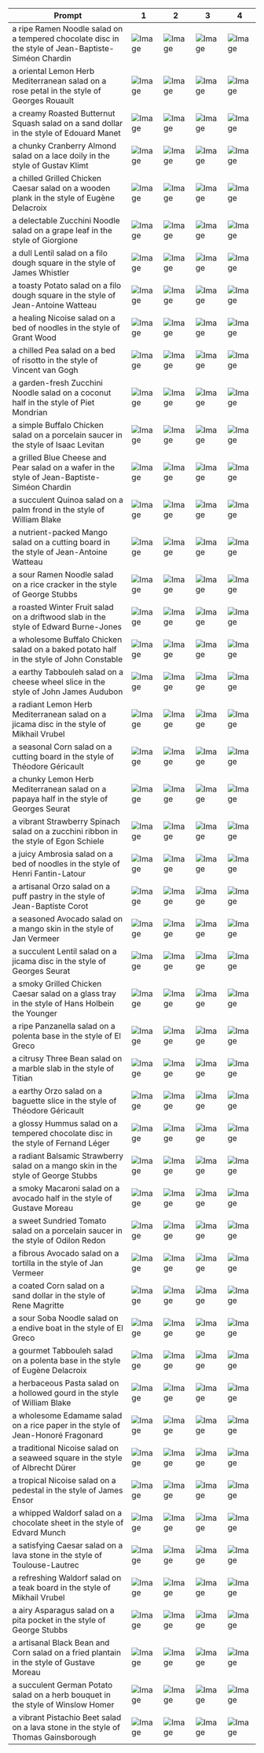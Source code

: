 | Prompt | 1 | 2 | 3 | 4 |
|-|-|-|-|-|
| a ripe Ramen Noodle salad on a tempered chocolate disc in the style of Jean-Baptiste-Siméon Chardin | ![Image](https://salad-benchmark-public-assets.s3.us-east-2.amazonaws.com/sdxl/7fe61511-fcfb-40b0-bc4e-997cbd7e201c-0.jpg) | ![Image](https://salad-benchmark-public-assets.s3.us-east-2.amazonaws.com/sdxl/7fe61511-fcfb-40b0-bc4e-997cbd7e201c-1.jpg) | ![Image](https://salad-benchmark-public-assets.s3.us-east-2.amazonaws.com/sdxl/7fe61511-fcfb-40b0-bc4e-997cbd7e201c-2.jpg) | ![Image](https://salad-benchmark-public-assets.s3.us-east-2.amazonaws.com/sdxl/7fe61511-fcfb-40b0-bc4e-997cbd7e201c-3.jpg) |
| a oriental Lemon Herb Mediterranean salad on a rose petal in the style of Georges Rouault | ![Image](https://salad-benchmark-public-assets.s3.us-east-2.amazonaws.com/sdxl/d57223a2-75b0-42fd-9723-a040780a6483-0.jpg) | ![Image](https://salad-benchmark-public-assets.s3.us-east-2.amazonaws.com/sdxl/d57223a2-75b0-42fd-9723-a040780a6483-1.jpg) | ![Image](https://salad-benchmark-public-assets.s3.us-east-2.amazonaws.com/sdxl/d57223a2-75b0-42fd-9723-a040780a6483-2.jpg) | ![Image](https://salad-benchmark-public-assets.s3.us-east-2.amazonaws.com/sdxl/d57223a2-75b0-42fd-9723-a040780a6483-3.jpg) |
| a creamy Roasted Butternut Squash salad on a sand dollar in the style of Edouard Manet | ![Image](https://salad-benchmark-public-assets.s3.us-east-2.amazonaws.com/sdxl/1cff509b-0f3f-43b8-b876-e875a267da0a-0.jpg) | ![Image](https://salad-benchmark-public-assets.s3.us-east-2.amazonaws.com/sdxl/1cff509b-0f3f-43b8-b876-e875a267da0a-1.jpg) | ![Image](https://salad-benchmark-public-assets.s3.us-east-2.amazonaws.com/sdxl/1cff509b-0f3f-43b8-b876-e875a267da0a-2.jpg) | ![Image](https://salad-benchmark-public-assets.s3.us-east-2.amazonaws.com/sdxl/1cff509b-0f3f-43b8-b876-e875a267da0a-3.jpg) |
| a chunky Cranberry Almond salad on a lace doily in the style of Gustav Klimt | ![Image](https://salad-benchmark-public-assets.s3.us-east-2.amazonaws.com/sdxl/759863a5-d70b-4f47-85d4-3bca63c9fc08-0.jpg) | ![Image](https://salad-benchmark-public-assets.s3.us-east-2.amazonaws.com/sdxl/759863a5-d70b-4f47-85d4-3bca63c9fc08-1.jpg) | ![Image](https://salad-benchmark-public-assets.s3.us-east-2.amazonaws.com/sdxl/759863a5-d70b-4f47-85d4-3bca63c9fc08-2.jpg) | ![Image](https://salad-benchmark-public-assets.s3.us-east-2.amazonaws.com/sdxl/759863a5-d70b-4f47-85d4-3bca63c9fc08-3.jpg) |
| a chilled Grilled Chicken Caesar salad on a wooden plank in the style of Eugène Delacroix | ![Image](https://salad-benchmark-public-assets.s3.us-east-2.amazonaws.com/sdxl/6cad1a4c-4271-4b45-a272-ec7b9da9eaee-0.jpg) | ![Image](https://salad-benchmark-public-assets.s3.us-east-2.amazonaws.com/sdxl/6cad1a4c-4271-4b45-a272-ec7b9da9eaee-1.jpg) | ![Image](https://salad-benchmark-public-assets.s3.us-east-2.amazonaws.com/sdxl/6cad1a4c-4271-4b45-a272-ec7b9da9eaee-2.jpg) | ![Image](https://salad-benchmark-public-assets.s3.us-east-2.amazonaws.com/sdxl/6cad1a4c-4271-4b45-a272-ec7b9da9eaee-3.jpg) |
| a delectable Zucchini Noodle salad on a grape leaf in the style of Giorgione | ![Image](https://salad-benchmark-public-assets.s3.us-east-2.amazonaws.com/sdxl/d6f21da3-6481-4d9f-917c-2ba150fe4f3a-0.jpg) | ![Image](https://salad-benchmark-public-assets.s3.us-east-2.amazonaws.com/sdxl/d6f21da3-6481-4d9f-917c-2ba150fe4f3a-1.jpg) | ![Image](https://salad-benchmark-public-assets.s3.us-east-2.amazonaws.com/sdxl/d6f21da3-6481-4d9f-917c-2ba150fe4f3a-2.jpg) | ![Image](https://salad-benchmark-public-assets.s3.us-east-2.amazonaws.com/sdxl/d6f21da3-6481-4d9f-917c-2ba150fe4f3a-3.jpg) |
| a dull Lentil salad on a filo dough square in the style of James Whistler | ![Image](https://salad-benchmark-public-assets.s3.us-east-2.amazonaws.com/sdxl/4da1f95e-7cd0-4c72-bf55-88ba5e78479c-0.jpg) | ![Image](https://salad-benchmark-public-assets.s3.us-east-2.amazonaws.com/sdxl/4da1f95e-7cd0-4c72-bf55-88ba5e78479c-1.jpg) | ![Image](https://salad-benchmark-public-assets.s3.us-east-2.amazonaws.com/sdxl/4da1f95e-7cd0-4c72-bf55-88ba5e78479c-2.jpg) | ![Image](https://salad-benchmark-public-assets.s3.us-east-2.amazonaws.com/sdxl/4da1f95e-7cd0-4c72-bf55-88ba5e78479c-3.jpg) |
| a toasty Potato salad on a filo dough square in the style of Jean-Antoine Watteau | ![Image](https://salad-benchmark-public-assets.s3.us-east-2.amazonaws.com/sdxl/ea4a5aba-c96d-418f-8aa9-bf7a5c459d9c-0.jpg) | ![Image](https://salad-benchmark-public-assets.s3.us-east-2.amazonaws.com/sdxl/ea4a5aba-c96d-418f-8aa9-bf7a5c459d9c-1.jpg) | ![Image](https://salad-benchmark-public-assets.s3.us-east-2.amazonaws.com/sdxl/ea4a5aba-c96d-418f-8aa9-bf7a5c459d9c-2.jpg) | ![Image](https://salad-benchmark-public-assets.s3.us-east-2.amazonaws.com/sdxl/ea4a5aba-c96d-418f-8aa9-bf7a5c459d9c-3.jpg) |
| a healing Nicoise salad on a bed of noodles in the style of Grant Wood | ![Image](https://salad-benchmark-public-assets.s3.us-east-2.amazonaws.com/sdxl/c0ff32e9-b9dd-43f0-950d-3beb221371b6-0.jpg) | ![Image](https://salad-benchmark-public-assets.s3.us-east-2.amazonaws.com/sdxl/c0ff32e9-b9dd-43f0-950d-3beb221371b6-1.jpg) | ![Image](https://salad-benchmark-public-assets.s3.us-east-2.amazonaws.com/sdxl/c0ff32e9-b9dd-43f0-950d-3beb221371b6-2.jpg) | ![Image](https://salad-benchmark-public-assets.s3.us-east-2.amazonaws.com/sdxl/c0ff32e9-b9dd-43f0-950d-3beb221371b6-3.jpg) |
| a chilled Pea salad on a bed of risotto in the style of Vincent van Gogh | ![Image](https://salad-benchmark-public-assets.s3.us-east-2.amazonaws.com/sdxl/4eb09633-c1ff-461f-8cd0-4af07ce3e819-0.jpg) | ![Image](https://salad-benchmark-public-assets.s3.us-east-2.amazonaws.com/sdxl/4eb09633-c1ff-461f-8cd0-4af07ce3e819-1.jpg) | ![Image](https://salad-benchmark-public-assets.s3.us-east-2.amazonaws.com/sdxl/4eb09633-c1ff-461f-8cd0-4af07ce3e819-2.jpg) | ![Image](https://salad-benchmark-public-assets.s3.us-east-2.amazonaws.com/sdxl/4eb09633-c1ff-461f-8cd0-4af07ce3e819-3.jpg) |
| a garden-fresh Zucchini Noodle salad on a coconut half in the style of Piet Mondrian | ![Image](https://salad-benchmark-public-assets.s3.us-east-2.amazonaws.com/sdxl/482a2df1-a8b6-4bbf-a34c-70d232651c89-0.jpg) | ![Image](https://salad-benchmark-public-assets.s3.us-east-2.amazonaws.com/sdxl/482a2df1-a8b6-4bbf-a34c-70d232651c89-1.jpg) | ![Image](https://salad-benchmark-public-assets.s3.us-east-2.amazonaws.com/sdxl/482a2df1-a8b6-4bbf-a34c-70d232651c89-2.jpg) | ![Image](https://salad-benchmark-public-assets.s3.us-east-2.amazonaws.com/sdxl/482a2df1-a8b6-4bbf-a34c-70d232651c89-3.jpg) |
| a simple Buffalo Chicken salad on a porcelain saucer in the style of Isaac Levitan | ![Image](https://salad-benchmark-public-assets.s3.us-east-2.amazonaws.com/sdxl/987765c0-6e7b-4e5a-bb65-7b1f2ad3321b-0.jpg) | ![Image](https://salad-benchmark-public-assets.s3.us-east-2.amazonaws.com/sdxl/987765c0-6e7b-4e5a-bb65-7b1f2ad3321b-1.jpg) | ![Image](https://salad-benchmark-public-assets.s3.us-east-2.amazonaws.com/sdxl/987765c0-6e7b-4e5a-bb65-7b1f2ad3321b-2.jpg) | ![Image](https://salad-benchmark-public-assets.s3.us-east-2.amazonaws.com/sdxl/987765c0-6e7b-4e5a-bb65-7b1f2ad3321b-3.jpg) |
| a grilled Blue Cheese and Pear salad on a wafer in the style of Jean-Baptiste-Siméon Chardin | ![Image](https://salad-benchmark-public-assets.s3.us-east-2.amazonaws.com/sdxl/90894484-a58a-4308-a9e7-cf122d357ffd-0.jpg) | ![Image](https://salad-benchmark-public-assets.s3.us-east-2.amazonaws.com/sdxl/90894484-a58a-4308-a9e7-cf122d357ffd-1.jpg) | ![Image](https://salad-benchmark-public-assets.s3.us-east-2.amazonaws.com/sdxl/90894484-a58a-4308-a9e7-cf122d357ffd-2.jpg) | ![Image](https://salad-benchmark-public-assets.s3.us-east-2.amazonaws.com/sdxl/90894484-a58a-4308-a9e7-cf122d357ffd-3.jpg) |
| a succulent Quinoa salad on a palm frond in the style of William Blake | ![Image](https://salad-benchmark-public-assets.s3.us-east-2.amazonaws.com/sdxl/02e7823f-c67e-4937-8a42-fdd35a439fef-0.jpg) | ![Image](https://salad-benchmark-public-assets.s3.us-east-2.amazonaws.com/sdxl/02e7823f-c67e-4937-8a42-fdd35a439fef-1.jpg) | ![Image](https://salad-benchmark-public-assets.s3.us-east-2.amazonaws.com/sdxl/02e7823f-c67e-4937-8a42-fdd35a439fef-2.jpg) | ![Image](https://salad-benchmark-public-assets.s3.us-east-2.amazonaws.com/sdxl/02e7823f-c67e-4937-8a42-fdd35a439fef-3.jpg) |
| a nutrient-packed Mango salad on a cutting board in the style of Jean-Antoine Watteau | ![Image](https://salad-benchmark-public-assets.s3.us-east-2.amazonaws.com/sdxl/5206c480-e7c9-4635-8205-b470915b8a6a-0.jpg) | ![Image](https://salad-benchmark-public-assets.s3.us-east-2.amazonaws.com/sdxl/5206c480-e7c9-4635-8205-b470915b8a6a-1.jpg) | ![Image](https://salad-benchmark-public-assets.s3.us-east-2.amazonaws.com/sdxl/5206c480-e7c9-4635-8205-b470915b8a6a-2.jpg) | ![Image](https://salad-benchmark-public-assets.s3.us-east-2.amazonaws.com/sdxl/5206c480-e7c9-4635-8205-b470915b8a6a-3.jpg) |
| a sour Ramen Noodle salad on a rice cracker in the style of George Stubbs | ![Image](https://salad-benchmark-public-assets.s3.us-east-2.amazonaws.com/sdxl/b9ca6267-c6cc-4f94-8908-f0d555e2f5b2-0.jpg) | ![Image](https://salad-benchmark-public-assets.s3.us-east-2.amazonaws.com/sdxl/b9ca6267-c6cc-4f94-8908-f0d555e2f5b2-1.jpg) | ![Image](https://salad-benchmark-public-assets.s3.us-east-2.amazonaws.com/sdxl/b9ca6267-c6cc-4f94-8908-f0d555e2f5b2-2.jpg) | ![Image](https://salad-benchmark-public-assets.s3.us-east-2.amazonaws.com/sdxl/b9ca6267-c6cc-4f94-8908-f0d555e2f5b2-3.jpg) |
| a roasted Winter Fruit salad on a driftwood slab in the style of Edward Burne-Jones | ![Image](https://salad-benchmark-public-assets.s3.us-east-2.amazonaws.com/sdxl/fcc743cb-f342-43f4-b9c1-6f8b832c4888-0.jpg) | ![Image](https://salad-benchmark-public-assets.s3.us-east-2.amazonaws.com/sdxl/fcc743cb-f342-43f4-b9c1-6f8b832c4888-1.jpg) | ![Image](https://salad-benchmark-public-assets.s3.us-east-2.amazonaws.com/sdxl/fcc743cb-f342-43f4-b9c1-6f8b832c4888-2.jpg) | ![Image](https://salad-benchmark-public-assets.s3.us-east-2.amazonaws.com/sdxl/fcc743cb-f342-43f4-b9c1-6f8b832c4888-3.jpg) |
| a wholesome Buffalo Chicken salad on a baked potato half in the style of John Constable | ![Image](https://salad-benchmark-public-assets.s3.us-east-2.amazonaws.com/sdxl/dabaacc2-4879-4ff8-b501-f59b631235a1-0.jpg) | ![Image](https://salad-benchmark-public-assets.s3.us-east-2.amazonaws.com/sdxl/dabaacc2-4879-4ff8-b501-f59b631235a1-1.jpg) | ![Image](https://salad-benchmark-public-assets.s3.us-east-2.amazonaws.com/sdxl/dabaacc2-4879-4ff8-b501-f59b631235a1-2.jpg) | ![Image](https://salad-benchmark-public-assets.s3.us-east-2.amazonaws.com/sdxl/dabaacc2-4879-4ff8-b501-f59b631235a1-3.jpg) |
| a earthy Tabbouleh salad on a cheese wheel slice in the style of John James Audubon | ![Image](https://salad-benchmark-public-assets.s3.us-east-2.amazonaws.com/sdxl/62e19dbd-636a-46ad-b89a-287960b01dd3-0.jpg) | ![Image](https://salad-benchmark-public-assets.s3.us-east-2.amazonaws.com/sdxl/62e19dbd-636a-46ad-b89a-287960b01dd3-1.jpg) | ![Image](https://salad-benchmark-public-assets.s3.us-east-2.amazonaws.com/sdxl/62e19dbd-636a-46ad-b89a-287960b01dd3-2.jpg) | ![Image](https://salad-benchmark-public-assets.s3.us-east-2.amazonaws.com/sdxl/62e19dbd-636a-46ad-b89a-287960b01dd3-3.jpg) |
| a radiant Lemon Herb Mediterranean salad on a jicama disc in the style of Mikhail Vrubel | ![Image](https://salad-benchmark-public-assets.s3.us-east-2.amazonaws.com/sdxl/ce76526e-8102-4a4d-95d8-25262663158a-0.jpg) | ![Image](https://salad-benchmark-public-assets.s3.us-east-2.amazonaws.com/sdxl/ce76526e-8102-4a4d-95d8-25262663158a-1.jpg) | ![Image](https://salad-benchmark-public-assets.s3.us-east-2.amazonaws.com/sdxl/ce76526e-8102-4a4d-95d8-25262663158a-2.jpg) | ![Image](https://salad-benchmark-public-assets.s3.us-east-2.amazonaws.com/sdxl/ce76526e-8102-4a4d-95d8-25262663158a-3.jpg) |
| a seasonal Corn salad on a cutting board in the style of Théodore Géricault | ![Image](https://salad-benchmark-public-assets.s3.us-east-2.amazonaws.com/sdxl/26c22271-271a-447c-a681-a969a0673892-0.jpg) | ![Image](https://salad-benchmark-public-assets.s3.us-east-2.amazonaws.com/sdxl/26c22271-271a-447c-a681-a969a0673892-1.jpg) | ![Image](https://salad-benchmark-public-assets.s3.us-east-2.amazonaws.com/sdxl/26c22271-271a-447c-a681-a969a0673892-2.jpg) | ![Image](https://salad-benchmark-public-assets.s3.us-east-2.amazonaws.com/sdxl/26c22271-271a-447c-a681-a969a0673892-3.jpg) |
| a chunky Lemon Herb Mediterranean salad on a papaya half in the style of Georges Seurat | ![Image](https://salad-benchmark-public-assets.s3.us-east-2.amazonaws.com/sdxl/1ab219bb-75e2-4bd6-b575-e7d4e42271d0-0.jpg) | ![Image](https://salad-benchmark-public-assets.s3.us-east-2.amazonaws.com/sdxl/1ab219bb-75e2-4bd6-b575-e7d4e42271d0-1.jpg) | ![Image](https://salad-benchmark-public-assets.s3.us-east-2.amazonaws.com/sdxl/1ab219bb-75e2-4bd6-b575-e7d4e42271d0-2.jpg) | ![Image](https://salad-benchmark-public-assets.s3.us-east-2.amazonaws.com/sdxl/1ab219bb-75e2-4bd6-b575-e7d4e42271d0-3.jpg) |
| a vibrant Strawberry Spinach salad on a zucchini ribbon in the style of Egon Schiele | ![Image](https://salad-benchmark-public-assets.s3.us-east-2.amazonaws.com/sdxl/31e9e840-5057-41bb-b556-2c14129c4e1a-0.jpg) | ![Image](https://salad-benchmark-public-assets.s3.us-east-2.amazonaws.com/sdxl/31e9e840-5057-41bb-b556-2c14129c4e1a-1.jpg) | ![Image](https://salad-benchmark-public-assets.s3.us-east-2.amazonaws.com/sdxl/31e9e840-5057-41bb-b556-2c14129c4e1a-2.jpg) | ![Image](https://salad-benchmark-public-assets.s3.us-east-2.amazonaws.com/sdxl/31e9e840-5057-41bb-b556-2c14129c4e1a-3.jpg) |
| a juicy Ambrosia salad on a bed of noodles in the style of Henri Fantin-Latour | ![Image](https://salad-benchmark-public-assets.s3.us-east-2.amazonaws.com/sdxl/0e4ac892-4891-4580-8f42-b38757409b92-0.jpg) | ![Image](https://salad-benchmark-public-assets.s3.us-east-2.amazonaws.com/sdxl/0e4ac892-4891-4580-8f42-b38757409b92-1.jpg) | ![Image](https://salad-benchmark-public-assets.s3.us-east-2.amazonaws.com/sdxl/0e4ac892-4891-4580-8f42-b38757409b92-2.jpg) | ![Image](https://salad-benchmark-public-assets.s3.us-east-2.amazonaws.com/sdxl/0e4ac892-4891-4580-8f42-b38757409b92-3.jpg) |
| a artisanal Orzo salad on a puff pastry in the style of Jean-Baptiste Corot | ![Image](https://salad-benchmark-public-assets.s3.us-east-2.amazonaws.com/sdxl/78b37565-d2a1-4875-960d-ac207fa0fa24-0.jpg) | ![Image](https://salad-benchmark-public-assets.s3.us-east-2.amazonaws.com/sdxl/78b37565-d2a1-4875-960d-ac207fa0fa24-1.jpg) | ![Image](https://salad-benchmark-public-assets.s3.us-east-2.amazonaws.com/sdxl/78b37565-d2a1-4875-960d-ac207fa0fa24-2.jpg) | ![Image](https://salad-benchmark-public-assets.s3.us-east-2.amazonaws.com/sdxl/78b37565-d2a1-4875-960d-ac207fa0fa24-3.jpg) |
| a seasoned Avocado salad on a mango skin in the style of Jan Vermeer | ![Image](https://salad-benchmark-public-assets.s3.us-east-2.amazonaws.com/sdxl/459f6b1f-872d-4c2c-876a-278a4489eac4-0.jpg) | ![Image](https://salad-benchmark-public-assets.s3.us-east-2.amazonaws.com/sdxl/459f6b1f-872d-4c2c-876a-278a4489eac4-1.jpg) | ![Image](https://salad-benchmark-public-assets.s3.us-east-2.amazonaws.com/sdxl/459f6b1f-872d-4c2c-876a-278a4489eac4-2.jpg) | ![Image](https://salad-benchmark-public-assets.s3.us-east-2.amazonaws.com/sdxl/459f6b1f-872d-4c2c-876a-278a4489eac4-3.jpg) |
| a succulent Lentil salad on a jicama disc in the style of Georges Seurat | ![Image](https://salad-benchmark-public-assets.s3.us-east-2.amazonaws.com/sdxl/c977d75d-4967-4ee7-a37b-bd062ecfd174-0.jpg) | ![Image](https://salad-benchmark-public-assets.s3.us-east-2.amazonaws.com/sdxl/c977d75d-4967-4ee7-a37b-bd062ecfd174-1.jpg) | ![Image](https://salad-benchmark-public-assets.s3.us-east-2.amazonaws.com/sdxl/c977d75d-4967-4ee7-a37b-bd062ecfd174-2.jpg) | ![Image](https://salad-benchmark-public-assets.s3.us-east-2.amazonaws.com/sdxl/c977d75d-4967-4ee7-a37b-bd062ecfd174-3.jpg) |
| a smoky Grilled Chicken Caesar salad on a glass tray in the style of Hans Holbein the Younger | ![Image](https://salad-benchmark-public-assets.s3.us-east-2.amazonaws.com/sdxl/97986046-0659-4d51-9716-d86efd880cee-0.jpg) | ![Image](https://salad-benchmark-public-assets.s3.us-east-2.amazonaws.com/sdxl/97986046-0659-4d51-9716-d86efd880cee-1.jpg) | ![Image](https://salad-benchmark-public-assets.s3.us-east-2.amazonaws.com/sdxl/97986046-0659-4d51-9716-d86efd880cee-2.jpg) | ![Image](https://salad-benchmark-public-assets.s3.us-east-2.amazonaws.com/sdxl/97986046-0659-4d51-9716-d86efd880cee-3.jpg) |
| a ripe Panzanella salad on a polenta base in the style of El Greco | ![Image](https://salad-benchmark-public-assets.s3.us-east-2.amazonaws.com/sdxl/1080b5c0-79eb-4fa2-bb77-870efd1630c0-0.jpg) | ![Image](https://salad-benchmark-public-assets.s3.us-east-2.amazonaws.com/sdxl/1080b5c0-79eb-4fa2-bb77-870efd1630c0-1.jpg) | ![Image](https://salad-benchmark-public-assets.s3.us-east-2.amazonaws.com/sdxl/1080b5c0-79eb-4fa2-bb77-870efd1630c0-2.jpg) | ![Image](https://salad-benchmark-public-assets.s3.us-east-2.amazonaws.com/sdxl/1080b5c0-79eb-4fa2-bb77-870efd1630c0-3.jpg) |
| a citrusy Three Bean salad on a marble slab in the style of Titian | ![Image](https://salad-benchmark-public-assets.s3.us-east-2.amazonaws.com/sdxl/a83cfd48-f09b-4ae6-92a8-83386a2143d6-0.jpg) | ![Image](https://salad-benchmark-public-assets.s3.us-east-2.amazonaws.com/sdxl/a83cfd48-f09b-4ae6-92a8-83386a2143d6-1.jpg) | ![Image](https://salad-benchmark-public-assets.s3.us-east-2.amazonaws.com/sdxl/a83cfd48-f09b-4ae6-92a8-83386a2143d6-2.jpg) | ![Image](https://salad-benchmark-public-assets.s3.us-east-2.amazonaws.com/sdxl/a83cfd48-f09b-4ae6-92a8-83386a2143d6-3.jpg) |
| a earthy Orzo salad on a baguette slice in the style of Théodore Géricault | ![Image](https://salad-benchmark-public-assets.s3.us-east-2.amazonaws.com/sdxl/d637d1df-e03f-4256-9e58-0c3aa3ba430d-0.jpg) | ![Image](https://salad-benchmark-public-assets.s3.us-east-2.amazonaws.com/sdxl/d637d1df-e03f-4256-9e58-0c3aa3ba430d-1.jpg) | ![Image](https://salad-benchmark-public-assets.s3.us-east-2.amazonaws.com/sdxl/d637d1df-e03f-4256-9e58-0c3aa3ba430d-2.jpg) | ![Image](https://salad-benchmark-public-assets.s3.us-east-2.amazonaws.com/sdxl/d637d1df-e03f-4256-9e58-0c3aa3ba430d-3.jpg) |
| a glossy Hummus salad on a tempered chocolate disc in the style of Fernand Léger | ![Image](https://salad-benchmark-public-assets.s3.us-east-2.amazonaws.com/sdxl/e5d30053-9c73-44d9-a593-9d7d7c770c81-0.jpg) | ![Image](https://salad-benchmark-public-assets.s3.us-east-2.amazonaws.com/sdxl/e5d30053-9c73-44d9-a593-9d7d7c770c81-1.jpg) | ![Image](https://salad-benchmark-public-assets.s3.us-east-2.amazonaws.com/sdxl/e5d30053-9c73-44d9-a593-9d7d7c770c81-2.jpg) | ![Image](https://salad-benchmark-public-assets.s3.us-east-2.amazonaws.com/sdxl/e5d30053-9c73-44d9-a593-9d7d7c770c81-3.jpg) |
| a radiant Balsamic Strawberry salad on a mango skin in the style of George Stubbs | ![Image](https://salad-benchmark-public-assets.s3.us-east-2.amazonaws.com/sdxl/5ed6855c-b756-4fc5-99d0-47033d7d3b59-0.jpg) | ![Image](https://salad-benchmark-public-assets.s3.us-east-2.amazonaws.com/sdxl/5ed6855c-b756-4fc5-99d0-47033d7d3b59-1.jpg) | ![Image](https://salad-benchmark-public-assets.s3.us-east-2.amazonaws.com/sdxl/5ed6855c-b756-4fc5-99d0-47033d7d3b59-2.jpg) | ![Image](https://salad-benchmark-public-assets.s3.us-east-2.amazonaws.com/sdxl/5ed6855c-b756-4fc5-99d0-47033d7d3b59-3.jpg) |
| a smoky Macaroni salad on a avocado half in the style of Gustave Moreau | ![Image](https://salad-benchmark-public-assets.s3.us-east-2.amazonaws.com/sdxl/844bca66-62b1-42ab-baa7-bd0023cbf3fc-0.jpg) | ![Image](https://salad-benchmark-public-assets.s3.us-east-2.amazonaws.com/sdxl/844bca66-62b1-42ab-baa7-bd0023cbf3fc-1.jpg) | ![Image](https://salad-benchmark-public-assets.s3.us-east-2.amazonaws.com/sdxl/844bca66-62b1-42ab-baa7-bd0023cbf3fc-2.jpg) | ![Image](https://salad-benchmark-public-assets.s3.us-east-2.amazonaws.com/sdxl/844bca66-62b1-42ab-baa7-bd0023cbf3fc-3.jpg) |
| a sweet Sundried Tomato salad on a porcelain saucer in the style of Odilon Redon | ![Image](https://salad-benchmark-public-assets.s3.us-east-2.amazonaws.com/sdxl/17d379bf-c428-4d68-9cd4-f79b4e8f2cd7-0.jpg) | ![Image](https://salad-benchmark-public-assets.s3.us-east-2.amazonaws.com/sdxl/17d379bf-c428-4d68-9cd4-f79b4e8f2cd7-1.jpg) | ![Image](https://salad-benchmark-public-assets.s3.us-east-2.amazonaws.com/sdxl/17d379bf-c428-4d68-9cd4-f79b4e8f2cd7-2.jpg) | ![Image](https://salad-benchmark-public-assets.s3.us-east-2.amazonaws.com/sdxl/17d379bf-c428-4d68-9cd4-f79b4e8f2cd7-3.jpg) |
| a fibrous Avocado salad on a tortilla in the style of Jan Vermeer | ![Image](https://salad-benchmark-public-assets.s3.us-east-2.amazonaws.com/sdxl/83c374d5-6e0e-4192-9916-e2b2bdbfdac6-0.jpg) | ![Image](https://salad-benchmark-public-assets.s3.us-east-2.amazonaws.com/sdxl/83c374d5-6e0e-4192-9916-e2b2bdbfdac6-1.jpg) | ![Image](https://salad-benchmark-public-assets.s3.us-east-2.amazonaws.com/sdxl/83c374d5-6e0e-4192-9916-e2b2bdbfdac6-2.jpg) | ![Image](https://salad-benchmark-public-assets.s3.us-east-2.amazonaws.com/sdxl/83c374d5-6e0e-4192-9916-e2b2bdbfdac6-3.jpg) |
| a coated Corn salad on a sand dollar in the style of Rene Magritte | ![Image](https://salad-benchmark-public-assets.s3.us-east-2.amazonaws.com/sdxl/fdf0772d-df56-4aee-b4ef-634bdac5fd47-0.jpg) | ![Image](https://salad-benchmark-public-assets.s3.us-east-2.amazonaws.com/sdxl/fdf0772d-df56-4aee-b4ef-634bdac5fd47-1.jpg) | ![Image](https://salad-benchmark-public-assets.s3.us-east-2.amazonaws.com/sdxl/fdf0772d-df56-4aee-b4ef-634bdac5fd47-2.jpg) | ![Image](https://salad-benchmark-public-assets.s3.us-east-2.amazonaws.com/sdxl/fdf0772d-df56-4aee-b4ef-634bdac5fd47-3.jpg) |
| a sour Soba Noodle salad on a endive boat in the style of El Greco | ![Image](https://salad-benchmark-public-assets.s3.us-east-2.amazonaws.com/sdxl/c94ef681-faf0-4f65-8292-7047cde5febb-0.jpg) | ![Image](https://salad-benchmark-public-assets.s3.us-east-2.amazonaws.com/sdxl/c94ef681-faf0-4f65-8292-7047cde5febb-1.jpg) | ![Image](https://salad-benchmark-public-assets.s3.us-east-2.amazonaws.com/sdxl/c94ef681-faf0-4f65-8292-7047cde5febb-2.jpg) | ![Image](https://salad-benchmark-public-assets.s3.us-east-2.amazonaws.com/sdxl/c94ef681-faf0-4f65-8292-7047cde5febb-3.jpg) |
| a gourmet Tabbouleh salad on a polenta base in the style of Eugène Delacroix | ![Image](https://salad-benchmark-public-assets.s3.us-east-2.amazonaws.com/sdxl/c6db3265-6833-4b0a-8c26-44b37b754557-0.jpg) | ![Image](https://salad-benchmark-public-assets.s3.us-east-2.amazonaws.com/sdxl/c6db3265-6833-4b0a-8c26-44b37b754557-1.jpg) | ![Image](https://salad-benchmark-public-assets.s3.us-east-2.amazonaws.com/sdxl/c6db3265-6833-4b0a-8c26-44b37b754557-2.jpg) | ![Image](https://salad-benchmark-public-assets.s3.us-east-2.amazonaws.com/sdxl/c6db3265-6833-4b0a-8c26-44b37b754557-3.jpg) |
| a herbaceous Pasta salad on a hollowed gourd in the style of William Blake | ![Image](https://salad-benchmark-public-assets.s3.us-east-2.amazonaws.com/sdxl/1d8ae3e3-2221-434b-9316-08b2efd4c19b-0.jpg) | ![Image](https://salad-benchmark-public-assets.s3.us-east-2.amazonaws.com/sdxl/1d8ae3e3-2221-434b-9316-08b2efd4c19b-1.jpg) | ![Image](https://salad-benchmark-public-assets.s3.us-east-2.amazonaws.com/sdxl/1d8ae3e3-2221-434b-9316-08b2efd4c19b-2.jpg) | ![Image](https://salad-benchmark-public-assets.s3.us-east-2.amazonaws.com/sdxl/1d8ae3e3-2221-434b-9316-08b2efd4c19b-3.jpg) |
| a wholesome Edamame salad on a rice paper in the style of Jean-Honoré Fragonard | ![Image](https://salad-benchmark-public-assets.s3.us-east-2.amazonaws.com/sdxl/70ffebe2-87f5-404f-9252-9e6837af2767-0.jpg) | ![Image](https://salad-benchmark-public-assets.s3.us-east-2.amazonaws.com/sdxl/70ffebe2-87f5-404f-9252-9e6837af2767-1.jpg) | ![Image](https://salad-benchmark-public-assets.s3.us-east-2.amazonaws.com/sdxl/70ffebe2-87f5-404f-9252-9e6837af2767-2.jpg) | ![Image](https://salad-benchmark-public-assets.s3.us-east-2.amazonaws.com/sdxl/70ffebe2-87f5-404f-9252-9e6837af2767-3.jpg) |
| a traditional Nicoise salad on a seaweed square in the style of Albrecht Dürer | ![Image](https://salad-benchmark-public-assets.s3.us-east-2.amazonaws.com/sdxl/425243e6-1ba2-4121-9d6b-a9347cb13279-0.jpg) | ![Image](https://salad-benchmark-public-assets.s3.us-east-2.amazonaws.com/sdxl/425243e6-1ba2-4121-9d6b-a9347cb13279-1.jpg) | ![Image](https://salad-benchmark-public-assets.s3.us-east-2.amazonaws.com/sdxl/425243e6-1ba2-4121-9d6b-a9347cb13279-2.jpg) | ![Image](https://salad-benchmark-public-assets.s3.us-east-2.amazonaws.com/sdxl/425243e6-1ba2-4121-9d6b-a9347cb13279-3.jpg) |
| a tropical Nicoise salad on a pedestal in the style of James Ensor | ![Image](https://salad-benchmark-public-assets.s3.us-east-2.amazonaws.com/sdxl/439ff85c-0f90-4b9e-afa2-00326a0c3cf8-0.jpg) | ![Image](https://salad-benchmark-public-assets.s3.us-east-2.amazonaws.com/sdxl/439ff85c-0f90-4b9e-afa2-00326a0c3cf8-1.jpg) | ![Image](https://salad-benchmark-public-assets.s3.us-east-2.amazonaws.com/sdxl/439ff85c-0f90-4b9e-afa2-00326a0c3cf8-2.jpg) | ![Image](https://salad-benchmark-public-assets.s3.us-east-2.amazonaws.com/sdxl/439ff85c-0f90-4b9e-afa2-00326a0c3cf8-3.jpg) |
| a whipped Waldorf salad on a chocolate sheet in the style of Edvard Munch | ![Image](https://salad-benchmark-public-assets.s3.us-east-2.amazonaws.com/sdxl/fd6301a6-c7f0-4802-ad51-bcea6fe6956f-0.jpg) | ![Image](https://salad-benchmark-public-assets.s3.us-east-2.amazonaws.com/sdxl/fd6301a6-c7f0-4802-ad51-bcea6fe6956f-1.jpg) | ![Image](https://salad-benchmark-public-assets.s3.us-east-2.amazonaws.com/sdxl/fd6301a6-c7f0-4802-ad51-bcea6fe6956f-2.jpg) | ![Image](https://salad-benchmark-public-assets.s3.us-east-2.amazonaws.com/sdxl/fd6301a6-c7f0-4802-ad51-bcea6fe6956f-3.jpg) |
| a satisfying Caesar salad on a lava stone in the style of Toulouse-Lautrec | ![Image](https://salad-benchmark-public-assets.s3.us-east-2.amazonaws.com/sdxl/8a7cba72-c4f8-4790-800c-0c185d2cf978-0.jpg) | ![Image](https://salad-benchmark-public-assets.s3.us-east-2.amazonaws.com/sdxl/8a7cba72-c4f8-4790-800c-0c185d2cf978-1.jpg) | ![Image](https://salad-benchmark-public-assets.s3.us-east-2.amazonaws.com/sdxl/8a7cba72-c4f8-4790-800c-0c185d2cf978-2.jpg) | ![Image](https://salad-benchmark-public-assets.s3.us-east-2.amazonaws.com/sdxl/8a7cba72-c4f8-4790-800c-0c185d2cf978-3.jpg) |
| a refreshing Waldorf salad on a teak board in the style of Mikhail Vrubel | ![Image](https://salad-benchmark-public-assets.s3.us-east-2.amazonaws.com/sdxl/1843cafe-141d-483d-a139-ccc1a99b2e47-0.jpg) | ![Image](https://salad-benchmark-public-assets.s3.us-east-2.amazonaws.com/sdxl/1843cafe-141d-483d-a139-ccc1a99b2e47-1.jpg) | ![Image](https://salad-benchmark-public-assets.s3.us-east-2.amazonaws.com/sdxl/1843cafe-141d-483d-a139-ccc1a99b2e47-2.jpg) | ![Image](https://salad-benchmark-public-assets.s3.us-east-2.amazonaws.com/sdxl/1843cafe-141d-483d-a139-ccc1a99b2e47-3.jpg) |
| a airy Asparagus salad on a pita pocket in the style of George Stubbs | ![Image](https://salad-benchmark-public-assets.s3.us-east-2.amazonaws.com/sdxl/0a601e4d-609c-471d-9c13-c609c5a0a405-0.jpg) | ![Image](https://salad-benchmark-public-assets.s3.us-east-2.amazonaws.com/sdxl/0a601e4d-609c-471d-9c13-c609c5a0a405-1.jpg) | ![Image](https://salad-benchmark-public-assets.s3.us-east-2.amazonaws.com/sdxl/0a601e4d-609c-471d-9c13-c609c5a0a405-2.jpg) | ![Image](https://salad-benchmark-public-assets.s3.us-east-2.amazonaws.com/sdxl/0a601e4d-609c-471d-9c13-c609c5a0a405-3.jpg) |
| a artisanal Black Bean and Corn salad on a fried plantain in the style of Gustave Moreau | ![Image](https://salad-benchmark-public-assets.s3.us-east-2.amazonaws.com/sdxl/3612bf3e-3506-4622-9ffe-15592ce6e3f9-0.jpg) | ![Image](https://salad-benchmark-public-assets.s3.us-east-2.amazonaws.com/sdxl/3612bf3e-3506-4622-9ffe-15592ce6e3f9-1.jpg) | ![Image](https://salad-benchmark-public-assets.s3.us-east-2.amazonaws.com/sdxl/3612bf3e-3506-4622-9ffe-15592ce6e3f9-2.jpg) | ![Image](https://salad-benchmark-public-assets.s3.us-east-2.amazonaws.com/sdxl/3612bf3e-3506-4622-9ffe-15592ce6e3f9-3.jpg) |
| a succulent German Potato salad on a herb bouquet in the style of Winslow Homer | ![Image](https://salad-benchmark-public-assets.s3.us-east-2.amazonaws.com/sdxl/4c105662-e373-4538-9b06-e881efbbc75b-0.jpg) | ![Image](https://salad-benchmark-public-assets.s3.us-east-2.amazonaws.com/sdxl/4c105662-e373-4538-9b06-e881efbbc75b-1.jpg) | ![Image](https://salad-benchmark-public-assets.s3.us-east-2.amazonaws.com/sdxl/4c105662-e373-4538-9b06-e881efbbc75b-2.jpg) | ![Image](https://salad-benchmark-public-assets.s3.us-east-2.amazonaws.com/sdxl/4c105662-e373-4538-9b06-e881efbbc75b-3.jpg) |
| a vibrant Pistachio Beet salad on a lava stone in the style of Thomas Gainsborough | ![Image](https://salad-benchmark-public-assets.s3.us-east-2.amazonaws.com/sdxl/dabc2da5-cbbc-42b0-8a97-cdcb39ba5ef9-0.jpg) | ![Image](https://salad-benchmark-public-assets.s3.us-east-2.amazonaws.com/sdxl/dabc2da5-cbbc-42b0-8a97-cdcb39ba5ef9-1.jpg) | ![Image](https://salad-benchmark-public-assets.s3.us-east-2.amazonaws.com/sdxl/dabc2da5-cbbc-42b0-8a97-cdcb39ba5ef9-2.jpg) | ![Image](https://salad-benchmark-public-assets.s3.us-east-2.amazonaws.com/sdxl/dabc2da5-cbbc-42b0-8a97-cdcb39ba5ef9-3.jpg) |
